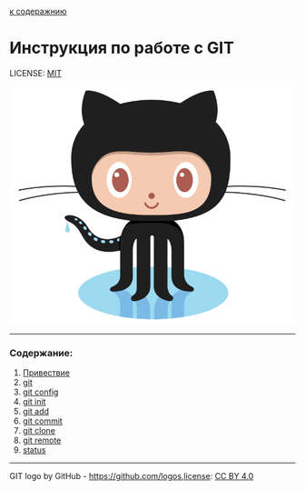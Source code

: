 [ к содеражнию](./read.md)
# Инструкция по работе с GIT

LICENSE: [MIT](./license.md)

![GitHub_logo](Octocat.png)

----

### Содержание:
1. [Привествие](welcome.md)
2. [git](git.md)
3. [git config](config.md)
4. [git init](init.md)
5. [git add](add.md)
6. [git commit](commit.md)
7. [git clone](clone.md)
8. [git remote](remote.md)
9. [status](stat.md)








----
GIT logo by GitHub -  https://github.com/logos,license: [CC BY 4.0](https://creativecommons.org/licenses/by/4.0/)
